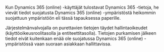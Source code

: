 Kun Dynamics 365 (online) -käyttäjät tulostavat Dynamics 365 -tietoja, he vievät tiedot suojatusta Dynamics 365 (online) -ympäristöstä heikommin suojattuun ympäristöön eli tässä tapauksessa paperille.  
  
 Järjestelmänvalvojalla on purettavien tietojen täydet hallintaoikeudet (käyttöoikeusroolitasolla ja entiteettitasolla). Tietojen purkamisen jälkeen tiedot eivät kuitenkaan enää ole suojatussa Dynamics 365 (online) -ympäristössä vaan suoraan asiakkaan hallittavissa.